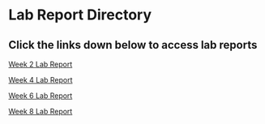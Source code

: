 
# Lab Report Directory 

## Click the links down below to access lab reports

[Week 2 Lab Report](https://markma2003.github.io/cse15l-lab-reports/lab-report-1-week-2.html)

[Week 4 Lab Report](https://markma2003.github.io/cse15l-lab-reports/lab-report-1-week-4.html)

[Week 6 Lab Report](https://markma2003.github.io/cse15l-lab-reports/lab-report-1-week-6.html)

[Week 8 Lab Report](https://markma2003.github.io/cse15l-lab-reports/lab-report-1-week-8.html)